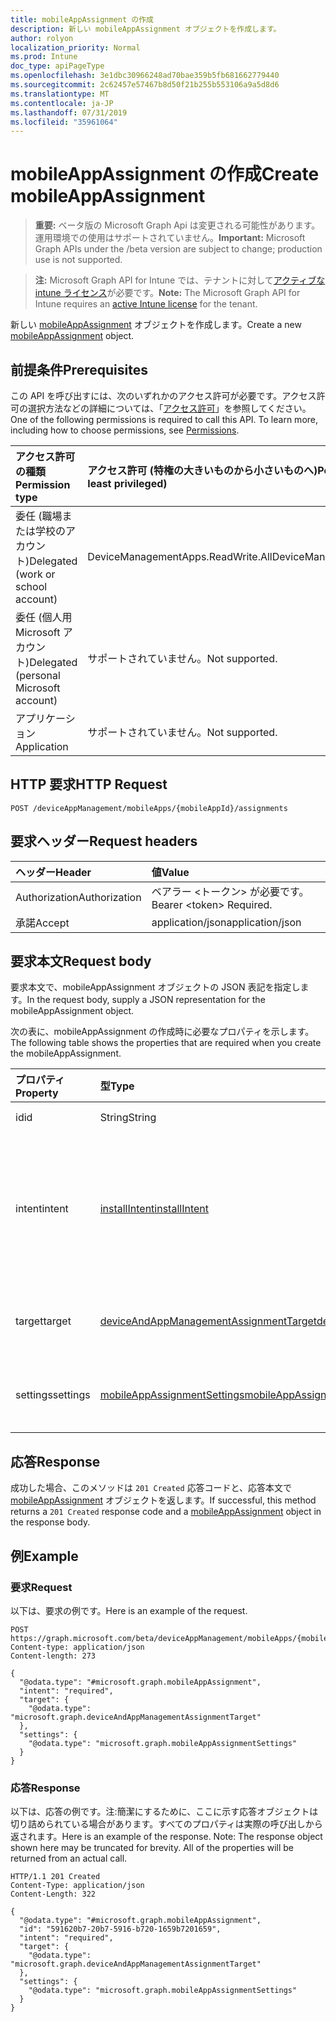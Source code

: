 ```yaml
---
title: mobileAppAssignment の作成
description: 新しい mobileAppAssignment オブジェクトを作成します。
author: rolyon
localization_priority: Normal
ms.prod: Intune
doc_type: apiPageType
ms.openlocfilehash: 3e1dbc30966248ad70bae359b5fb681662779440
ms.sourcegitcommit: 2c62457e57467b8d50f21b255b553106a9a5d8d6
ms.translationtype: MT
ms.contentlocale: ja-JP
ms.lasthandoff: 07/31/2019
ms.locfileid: "35961064"
---
```

# <a name="create-mobileappassignment"></a><span data-ttu-id="63361-103">mobileAppAssignment の作成</span><span class="sxs-lookup"><span data-stu-id="63361-103">Create mobileAppAssignment</span></span>

> <span data-ttu-id="63361-104">**重要:** ベータ版の Microsoft Graph Api は変更される可能性があります。運用環境での使用はサポートされていません。</span><span class="sxs-lookup"><span data-stu-id="63361-104">**Important:** Microsoft Graph APIs under the /beta version are subject to change; production use is not supported.</span></span>

> <span data-ttu-id="63361-105">**注:** Microsoft Graph API for Intune では、テナントに対して[アクティブな intune ライセンス](https://go.microsoft.com/fwlink/?linkid=839381)が必要です。</span><span class="sxs-lookup"><span data-stu-id="63361-105">**Note:** The Microsoft Graph API for Intune requires an [active Intune license](https://go.microsoft.com/fwlink/?linkid=839381) for the tenant.</span></span>

<span data-ttu-id="63361-106">新しい [mobileAppAssignment](../resources/intune-apps-mobileappassignment.md) オブジェクトを作成します。</span><span class="sxs-lookup"><span data-stu-id="63361-106">Create a new [mobileAppAssignment](../resources/intune-apps-mobileappassignment.md) object.</span></span>

## <a name="prerequisites"></a><span data-ttu-id="63361-107">前提条件</span><span class="sxs-lookup"><span data-stu-id="63361-107">Prerequisites</span></span>
<span data-ttu-id="63361-p101">この API を呼び出すには、次のいずれかのアクセス許可が必要です。アクセス許可の選択方法などの詳細については、「[アクセス許可](/graph/permissions-reference)」を参照してください。</span><span class="sxs-lookup"><span data-stu-id="63361-p101">One of the following permissions is required to call this API. To learn more, including how to choose permissions, see [Permissions](/graph/permissions-reference).</span></span>

|<span data-ttu-id="63361-110">アクセス許可の種類</span><span class="sxs-lookup"><span data-stu-id="63361-110">Permission type</span></span>|<span data-ttu-id="63361-111">アクセス許可 (特権の大きいものから小さいものへ)</span><span class="sxs-lookup"><span data-stu-id="63361-111">Permissions (from most to least privileged)</span></span>|
|:---|:---|
|<span data-ttu-id="63361-112">委任 (職場または学校のアカウント)</span><span class="sxs-lookup"><span data-stu-id="63361-112">Delegated (work or school account)</span></span>|<span data-ttu-id="63361-113">DeviceManagementApps.ReadWrite.All</span><span class="sxs-lookup"><span data-stu-id="63361-113">DeviceManagementApps.ReadWrite.All</span></span>|
|<span data-ttu-id="63361-114">委任 (個人用 Microsoft アカウント)</span><span class="sxs-lookup"><span data-stu-id="63361-114">Delegated (personal Microsoft account)</span></span>|<span data-ttu-id="63361-115">サポートされていません。</span><span class="sxs-lookup"><span data-stu-id="63361-115">Not supported.</span></span>|
|<span data-ttu-id="63361-116">アプリケーション</span><span class="sxs-lookup"><span data-stu-id="63361-116">Application</span></span>|<span data-ttu-id="63361-117">サポートされていません。</span><span class="sxs-lookup"><span data-stu-id="63361-117">Not supported.</span></span>|

## <a name="http-request"></a><span data-ttu-id="63361-118">HTTP 要求</span><span class="sxs-lookup"><span data-stu-id="63361-118">HTTP Request</span></span>
<!-- {
  "blockType": "ignored"
}
-->
``` http
POST /deviceAppManagement/mobileApps/{mobileAppId}/assignments
```

## <a name="request-headers"></a><span data-ttu-id="63361-119">要求ヘッダー</span><span class="sxs-lookup"><span data-stu-id="63361-119">Request headers</span></span>
|<span data-ttu-id="63361-120">ヘッダー</span><span class="sxs-lookup"><span data-stu-id="63361-120">Header</span></span>|<span data-ttu-id="63361-121">値</span><span class="sxs-lookup"><span data-stu-id="63361-121">Value</span></span>|
|:---|:---|
|<span data-ttu-id="63361-122">Authorization</span><span class="sxs-lookup"><span data-stu-id="63361-122">Authorization</span></span>|<span data-ttu-id="63361-123">ベアラー &lt;トークン&gt; が必要です。</span><span class="sxs-lookup"><span data-stu-id="63361-123">Bearer &lt;token&gt; Required.</span></span>|
|<span data-ttu-id="63361-124">承諾</span><span class="sxs-lookup"><span data-stu-id="63361-124">Accept</span></span>|<span data-ttu-id="63361-125">application/json</span><span class="sxs-lookup"><span data-stu-id="63361-125">application/json</span></span>|

## <a name="request-body"></a><span data-ttu-id="63361-126">要求本文</span><span class="sxs-lookup"><span data-stu-id="63361-126">Request body</span></span>
<span data-ttu-id="63361-127">要求本文で、mobileAppAssignment オブジェクトの JSON 表記を指定します。</span><span class="sxs-lookup"><span data-stu-id="63361-127">In the request body, supply a JSON representation for the mobileAppAssignment object.</span></span>

<span data-ttu-id="63361-128">次の表に、mobileAppAssignment の作成時に必要なプロパティを示します。</span><span class="sxs-lookup"><span data-stu-id="63361-128">The following table shows the properties that are required when you create the mobileAppAssignment.</span></span>

|<span data-ttu-id="63361-129">プロパティ</span><span class="sxs-lookup"><span data-stu-id="63361-129">Property</span></span>|<span data-ttu-id="63361-130">型</span><span class="sxs-lookup"><span data-stu-id="63361-130">Type</span></span>|<span data-ttu-id="63361-131">説明</span><span class="sxs-lookup"><span data-stu-id="63361-131">Description</span></span>|
|:---|:---|:---|
|<span data-ttu-id="63361-132">id</span><span class="sxs-lookup"><span data-stu-id="63361-132">id</span></span>|<span data-ttu-id="63361-133">String</span><span class="sxs-lookup"><span data-stu-id="63361-133">String</span></span>|<span data-ttu-id="63361-134">エンティティのキー。</span><span class="sxs-lookup"><span data-stu-id="63361-134">Key of the entity.</span></span>|
|<span data-ttu-id="63361-135">intent</span><span class="sxs-lookup"><span data-stu-id="63361-135">intent</span></span>|[<span data-ttu-id="63361-136">installIntent</span><span class="sxs-lookup"><span data-stu-id="63361-136">installIntent</span></span>](../resources/intune-shared-installintent.md)|<span data-ttu-id="63361-137">管理者によって定義されたインストールの目的。可能な値は、`available`、`required`、`uninstall`、`availableWithoutEnrollment` です。</span><span class="sxs-lookup"><span data-stu-id="63361-137">The install intent defined by the admin. Possible values are: `available`, `required`, `uninstall`, `availableWithoutEnrollment`.</span></span>|
|<span data-ttu-id="63361-138">target</span><span class="sxs-lookup"><span data-stu-id="63361-138">target</span></span>|[<span data-ttu-id="63361-139">deviceAndAppManagementAssignmentTarget</span><span class="sxs-lookup"><span data-stu-id="63361-139">deviceAndAppManagementAssignmentTarget</span></span>](../resources/intune-shared-deviceandappmanagementassignmenttarget.md)|<span data-ttu-id="63361-140">管理者によって定義された、ターゲット グループの割り当て。</span><span class="sxs-lookup"><span data-stu-id="63361-140">The target group assignment defined by the admin.</span></span>|
|<span data-ttu-id="63361-141">settings</span><span class="sxs-lookup"><span data-stu-id="63361-141">settings</span></span>|[<span data-ttu-id="63361-142">mobileAppAssignmentSettings</span><span class="sxs-lookup"><span data-stu-id="63361-142">mobileAppAssignmentSettings</span></span>](../resources/intune-apps-mobileappassignmentsettings.md)|<span data-ttu-id="63361-143">管理者によって定義された、ターゲットの割り当ての設定。</span><span class="sxs-lookup"><span data-stu-id="63361-143">The settings for target assignment defined by the admin.</span></span>|



## <a name="response"></a><span data-ttu-id="63361-144">応答</span><span class="sxs-lookup"><span data-stu-id="63361-144">Response</span></span>
<span data-ttu-id="63361-145">成功した場合、このメソッドは `201 Created` 応答コードと、応答本文で [mobileAppAssignment](../resources/intune-apps-mobileappassignment.md) オブジェクトを返します。</span><span class="sxs-lookup"><span data-stu-id="63361-145">If successful, this method returns a `201 Created` response code and a [mobileAppAssignment](../resources/intune-apps-mobileappassignment.md) object in the response body.</span></span>

## <a name="example"></a><span data-ttu-id="63361-146">例</span><span class="sxs-lookup"><span data-stu-id="63361-146">Example</span></span>

### <a name="request"></a><span data-ttu-id="63361-147">要求</span><span class="sxs-lookup"><span data-stu-id="63361-147">Request</span></span>
<span data-ttu-id="63361-148">以下は、要求の例です。</span><span class="sxs-lookup"><span data-stu-id="63361-148">Here is an example of the request.</span></span>
``` http
POST https://graph.microsoft.com/beta/deviceAppManagement/mobileApps/{mobileAppId}/assignments
Content-type: application/json
Content-length: 273

{
  "@odata.type": "#microsoft.graph.mobileAppAssignment",
  "intent": "required",
  "target": {
    "@odata.type": "microsoft.graph.deviceAndAppManagementAssignmentTarget"
  },
  "settings": {
    "@odata.type": "microsoft.graph.mobileAppAssignmentSettings"
  }
}
```

### <a name="response"></a><span data-ttu-id="63361-149">応答</span><span class="sxs-lookup"><span data-stu-id="63361-149">Response</span></span>
<span data-ttu-id="63361-p102">以下は、応答の例です。注:簡潔にするために、ここに示す応答オブジェクトは切り詰められている場合があります。すべてのプロパティは実際の呼び出しから返されます。</span><span class="sxs-lookup"><span data-stu-id="63361-p102">Here is an example of the response. Note: The response object shown here may be truncated for brevity. All of the properties will be returned from an actual call.</span></span>
``` http
HTTP/1.1 201 Created
Content-Type: application/json
Content-Length: 322

{
  "@odata.type": "#microsoft.graph.mobileAppAssignment",
  "id": "591620b7-20b7-5916-b720-1659b7201659",
  "intent": "required",
  "target": {
    "@odata.type": "microsoft.graph.deviceAndAppManagementAssignmentTarget"
  },
  "settings": {
    "@odata.type": "microsoft.graph.mobileAppAssignmentSettings"
  }
}
```





